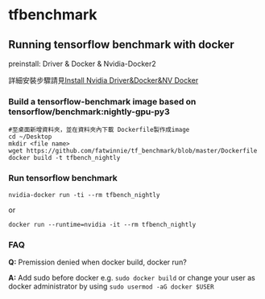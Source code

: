 # tfbenchmark
## Running tensorflow benchmark with docker

preinstall: Driver & Docker & Nvidia-Docker2

詳細安裝步驟請見[Install Nvidia Driver&Docker&NV Docker](https://github.com/fatwinnie/tf_benchmark/wiki/Install-Driver&Docker&NV-Docker)

### Build a tensorflow-benchmark image based on tensorflow/benchmark:nightly-gpu-py3
```
#至桌面新增資料夾，並在資料夾內下載 Dockerfile製作成image
cd ~/Desktop
mkdir <file name>
wget https://github.com/fatwinnie/tf_benchmark/blob/master/Dockerfile
docker build -t tfbench_nightly

```
### Run tensorflow benchmark
`nvidia-docker run -ti --rm tfbench_nightly`

or

`docker run --runtime=nvidia -it --rm tfbench_nightly`

### FAQ
**Q:** Premission denied when docker build, docker run?

**A:** Add sudo before docker e.g. ```sudo docker build``` or change your user as docker administrator by using ```sudo usermod -aG docker $USER```
